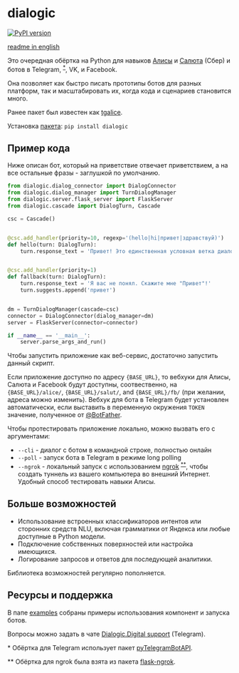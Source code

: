 # dialogic
[![PyPI version](https://badge.fury.io/py/dialogic.svg)](https://badge.fury.io/py/dialogic)

[readme in english](https://github.com/avidale/dialogic/blob/master/README_en.md)

Это очередная обёртка на Python для навыков
[Алисы](https://yandex.ru/dev/dialogs/alice/doc/about.html) и 
[Салюта](https://salute.sber.ru/smartmarket/dev/) (Сбер) и ботов
в Telegram, <sup>[*](#footnote1)</sup>, VK, и Facebook.

Она позволяет как быстро писать прототипы ботов для разных платформ, 
так и масштабировать их, когда кода и сценариев становится много.

Ранее пакет был известен как [tgalice](https://github.com/avidale/tgalice).

Установка [пакета](https://pypi.org/project/dialogic/): `pip install dialogic`

## Пример кода

Ниже описан бот, который на приветствие отвечает приветствием,
а на все остальные фразы - заглушкой по умолчанию.

```python
from dialogic.dialog_connector import DialogConnector
from dialogic.dialog_manager import TurnDialogManager
from dialogic.server.flask_server import FlaskServer
from dialogic.cascade import DialogTurn, Cascade

csc = Cascade()


@csc.add_handler(priority=10, regexp='(hello|hi|привет|здравствуй)')
def hello(turn: DialogTurn):
    turn.response_text = 'Привет! Это единственная условная ветка диалога.'


@csc.add_handler(priority=1)
def fallback(turn: DialogTurn):
    turn.response_text = 'Я вас не понял. Скажите мне "Привет"!'
    turn.suggests.append('привет')


dm = TurnDialogManager(cascade=csc)
connector = DialogConnector(dialog_manager=dm)
server = FlaskServer(connector=connector)

if __name__ == '__main__':
    server.parse_args_and_run()
```

Чтобы запустить приложение как веб-сервис, достаточно запустить данный скрипт.

Если приложение доступно по адресу `{BASE_URL}`, 
то вебхуки для Алисы, Салюта и Facebook будут доступны, соотвественно, 
на `{BASE_URL}/alice/`, `{BASE_URL}/salut/`, and `{BASE_URL}/fb/` 
(при желании, адреса можно изменить).
Вебхук для бота в Telegram будет установлен автоматически, 
если выставить в переменную окружения `TOKEN` значение, 
полученное от [@BotFather](https://t.me/BotFather).

Чтобы протестировать приложение локально, можно вызвать его с аргументами:
* `--cli` - диалог с ботом в командной строке, полностью онлайн
* `--poll` - запуск бота в Telegram в режиме long polling 
* `--ngrok` - локальный запуск с использованием 
  [ngrok](https://ngrok.com/) <sup>[**](#footnote2)</sup>, 
  чтобы создать туннель из вашего компьютера во внешний Интернет. 
  Удобный способ тестировать навыки Алисы.
  
## Больше возможностей

- Использование встроенных классификаторов интентов или сторонних средств NLU, 
  включая грамматики от Яндекса или любые доступные в Python модели.
- Подключение собственных поверхностей или настройка имеющихся.
- Логирование запросов и ответов для последующей аналитики.

Библиотека возможностей регулярно пополняется.

## Ресурсы и поддержка

В папе [examples](https://github.com/avidale/dialogic/tree/master/examples) 
собраны примеры использования компонент и запуска ботов.

Вопросы можно задать в чате 
[Dialogic.Digital support](https://t.me/joinchat/WOb48KC6I192zKZu) (Telegram).

<a id="footnote1">*</a> Обёртка для Telegram использует пакет 
[pyTelegramBotAPI](https://github.com/eternnoir/pyTelegramBotAPI).

<a id="footnote2">**</a> Обёртка для ngrok была взята из пакета
[flask-ngrok](https://github.com/gstaff/flask-ngrok).
